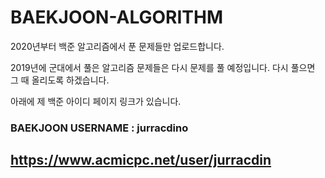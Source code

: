 # BAEKJOON-ALGORITHM

2020년부터 백준 알고리즘에서 푼 문제들만 업로드합니다.

2019년에 군대에서 풀은 알고리즘 문제들은 다시 문제를 풀 예정입니다. 다시 풀으면 그 때 올리도록 하겠습니다.

아래에 제 백준 아이디 페이지 링크가 있습니다.

### BAEKJOON USERNAME : jurracdino
## <a> https://www.acmicpc.net/user/jurracdin
